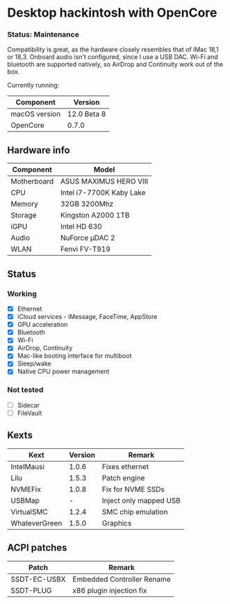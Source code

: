 # Desktop hackintosh with OpenCore

### Status: Maintenance

Compatibility is great, as the hardware closely resembles that of iMac 18,1 or 18,3. Onboard audio isn't configured, since I use a USB DAC. Wi-Fi and bluetooth are supported natively, so AirDrop and Continuity work out of the box.

Currently running:

| Component     | Version     |
| ------------- | ----------- |
| macOS version | 12.0 Beta 8 |
| OpenCore      | 0.7.0       |

## Hardware info

| Component   | Model                    |
| ----------- | ------------------------ |
| Motherboard | ASUS MAXIMUS HERO VIII   |
| CPU         | Intel i7-7700K Kaby Lake |
| Memory      | 32GB 3200Mhz             |
| Storage     | Kingston A2000 1TB       |
| iGPU        | Intel HD 630             |
| Audio       | NuForce µDAC 2           |
| WLAN        | Fenvi FV-T919            |

## Status

### Working

- [x] Ethernet
- [x] iCloud services - iMessage, FaceTime, AppStore
- [x] GPU acceleration
- [x] Bluetooth
- [x] Wi-Fi
- [x] AirDrop, Continuity
- [x] Mac-like booting interface for multiboot
- [x] Sleep/wake
- [x] Native CPU power management

### Not tested

- [ ] Sidecar
- [ ] FileVault

## Kexts

| Kext          | Version | Remark                 |
| ------------- | ------- | ---------------------- |
| IntelMausi    | 1.0.6   | Fixes ethernet         |
| Lilu          | 1.5.3   | Patch engine           |
| NVMEFix       | 1.0.8   | Fix for NVME SSDs      |
| USBMap        | -       | Inject only mapped USB |
| VirtualSMC    | 1.2.4   | SMC chip emulation     |
| WhateverGreen | 1.5.0   | Graphics               |

## ACPI patches

| Patch        | Remark                     |
| ------------ | -------------------------- |
| SSDT-EC-USBX | Embedded Controller Rename |
| SSDT-PLUG    | x86 plugin injection fix   |

